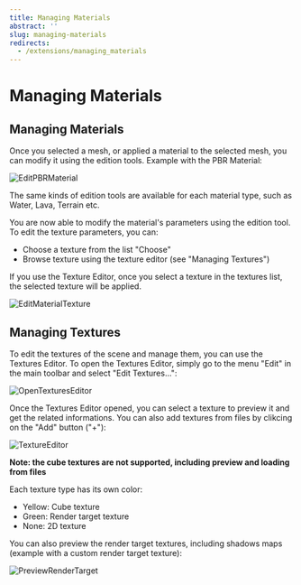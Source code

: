```yaml
---
title: Managing Materials
abstract: ''
slug: managing-materials
redirects:
  - /extensions/managing_materials
---
```

# Managing Materials

## Managing Materials

Once you selected a mesh, or applied a material to the selected mesh, you can modify it using the edition tools.
Example with the PBR Material:

![EditPBRMaterial](/img/extensions/Editor/ManagingMaterials/EditPBRMaterial.png)

The same kinds of edition tools are available for each material type, such as Water, Lava, Terrain etc.

You are now able to modify the material's parameters using the edition tool.
To edit the texture parameters, you can:
* Choose a texture from the list "Choose"
* Browse texture using the texture editor (see "Managing Textures")

If you use the Texture Editor, once you select a texture in the textures list, the selected texture will be applied.

![EditMaterialTexture](/img/extensions/Editor/ManagingMaterials/EditMaterialTexture.png)

## Managing Textures

To edit the textures of the scene and manage them, you can use the Textures Editor. To open the Textures Editor, simply go to
the menu "Edit" in the main toolbar and select "Edit Textures...":

![OpenTexturesEditor](/img/extensions/Editor/ManagingMaterials/OpenTexturesEditor.png)

Once the Textures Editor opened, you can select a texture to preview it and get the related informations.
You can also add textures from files by clikcing on the "Add" button ("+"):

![TextureEditor](/img/extensions/Editor/ManagingMaterials/TextureEditor.png)

**Note: the cube textures are not supported, including preview and loading from files**

Each texture type has its own color:
* Yellow: Cube texture
* Green: Render target texture
* None: 2D texture

You can also preview the render target textures, including shadows maps (example with a custom render target texture):

![PreviewRenderTarget](/img/extensions/Editor/ManagingMaterials/PreviewRenderTarget.png)
